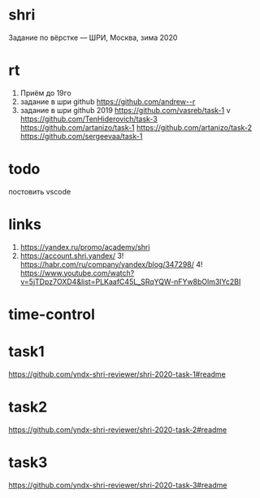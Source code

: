 # shri
Задание по вёрстке — ШРИ, Москва, зима 2020 

# rt
1. Приём до 19го
2. задание в шри github
	https://github.com/andrew--r
3. задание в шри github 2019
	https://github.com/vasreb/task-1
	v https://github.com/TenHiderovich/task-3
	https://github.com/artanizo/task-1
	https://github.com/artanizo/task-2
	https://github.com/sergeevaa/task-1

# todo 
постовить vscode

# links
1. https://yandex.ru/promo/academy/shri
2. https://account.shri.yandex/
3! https://habr.com/ru/company/yandex/blog/347298/
4! https://www.youtube.com/watch?v=5jTDpz7OXD4&list=PLKaafC45L_SRqYQW-nFYw8bOlm3IYc2BI

# time-control

# task1
https://github.com/yndx-shri-reviewer/shri-2020-task-1#readme

# task2
https://github.com/yndx-shri-reviewer/shri-2020-task-2#readme

# task3
https://github.com/yndx-shri-reviewer/shri-2020-task-3#readme